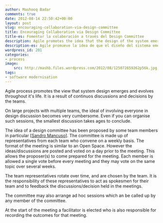 ```yaml
---
author: Mashooq Badar
comments: true
date: 2012-08-14 22:50:42+00:00
layout: post
slug: encouraging-collaboration-via-design-committee
title: Encouraging Collaboration via Design Committee
title-es: Fomentar la colaboración a través del Design Committee
description: Agile promotes the idea that the design of the system emerges and evolves throughout its life and therefore is the result of the consensus of the teams. In large projects with multiple teams, it is recommended to work with a Design Committee to facilitate decision making.
description-es: Agile promueve la idea de que el diseño del sistema emerge y evoluciona a lo largo de su vida y por tanto es el resultado del consenso por parte de los equipos. En proyectos grandes con múltiples equipos se recomienda trabajar con un Design Committee para facilitar la toma de decisión.
wordpress_id: 201
categories:
- process
image:
    src: http://mashb.files.wordpress.com/2012/08/125072659262p56k.jpg
tags:
- software modernisation
---
```


Agile process promotes the view that system design emerges and evolves throughout it's life. It is a result of continuos discussions and decisions by the teams.

On large projects with multiple teams, the ideal of involving everyone in design discussion becomes very cumbersome. Even if you can organise such sessions, the smallest discussion takes ages to conclude.

The idea of a design committee has been proposed by some team members in particular [[Sandro Mancuso](http://craftedsw.blogspot.com/)]. The committee is made up of representatives from each team who convene on a weekly basis. The format of the meeting is similar to an Open Space. However the ideas/discussions are posted and voted on a day prior to the meeting. This allows the proposer(s) to come prepared for the meeting. Each member is allowed a single vote before every meeting and they may vote on the same topic over several weeks.

The team representatives rotate over time, and are chosen by the team. It is the responsibility of these representatives to act as spokesmen for their team and to feedback the discussions/decision held in the meetings.

The committee may also arrange ad hoc sessions which an be called up by any member of the committee.

At the start of the meeting a facilitator is elected who is also responsible for recording the outcomes for that meeting.
